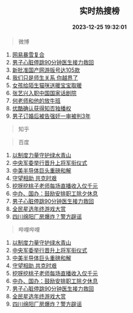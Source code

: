 <div align="center"><h2>实时热搜榜</h2><h4>2023-12-25 19:32:01</h4></div>

> 微博  

1. [网易暴雪复合](https://s.weibo.com/weibo?q=%23%E7%BD%91%E6%98%93%E6%9A%B4%E9%9B%AA%E5%A4%8D%E5%90%88%23&t=31&band_rank=1&Refer=top)<br />
2. [男子心脏停跳90分钟医生接力救回](https://s.weibo.com/weibo?q=%23%E7%94%B7%E5%AD%90%E5%BF%83%E8%84%8F%E5%81%9C%E8%B7%B390%E5%88%86%E9%92%9F%E5%8C%BB%E7%94%9F%E6%8E%A5%E5%8A%9B%E6%95%91%E5%9B%9E%23&t=31&band_rank=2&Refer=top)<br />
3. [新批准国产网游版号达105款](https://s.weibo.com/weibo?q=%23%E6%96%B0%E6%89%B9%E5%87%86%E5%9B%BD%E4%BA%A7%E7%BD%91%E6%B8%B8%E7%89%88%E5%8F%B7%E8%BE%BE105%E6%AC%BE%23&t=31&band_rank=3&Refer=top)<br />
4. [我们只是师生关系 你越界了](https://s.weibo.com/weibo?q=%E6%88%91%E4%BB%AC%E5%8F%AA%E6%98%AF%E5%B8%88%E7%94%9F%E5%85%B3%E7%B3%BB%20%E4%BD%A0%E8%B6%8A%E7%95%8C%E4%BA%86&t=31&band_rank=4&Refer=top)<br />
5. [女孩给陌生猫咪送暖宝宝取暖](https://s.weibo.com/weibo?q=%23%E5%A5%B3%E5%AD%A9%E7%BB%99%E9%99%8C%E7%94%9F%E7%8C%AB%E5%92%AA%E9%80%81%E6%9A%96%E5%AE%9D%E5%AE%9D%E5%8F%96%E6%9A%96%23&t=31&band_rank=5&Refer=top)<br />
6. [张艺兴入职中国国家话剧院](https://s.weibo.com/weibo?q=%23%E5%BC%A0%E8%89%BA%E5%85%B4%E5%85%A5%E8%81%8C%E4%B8%AD%E5%9B%BD%E5%9B%BD%E5%AE%B6%E8%AF%9D%E5%89%A7%E9%99%A2%23&t=31&band_rank=6&Refer=top)<br />
7. [何老师和他的放牛班](https://s.weibo.com/weibo?q=%23%E4%BD%95%E8%80%81%E5%B8%88%E5%92%8C%E4%BB%96%E7%9A%84%E6%94%BE%E7%89%9B%E7%8F%AD%23&t=31&band_rank=7&Refer=top)<br />
8. [优酷确认获得知否独播权](https://s.weibo.com/weibo?q=%23%E4%BC%98%E9%85%B7%E7%A1%AE%E8%AE%A4%E8%8E%B7%E5%BE%97%E7%9F%A5%E5%90%A6%E7%8B%AC%E6%92%AD%E6%9D%83%23&t=31&band_rank=8&Refer=top)<br />
9. [男子订婚后被告强奸一审被判3年](https://s.weibo.com/weibo?q=%23%E7%94%B7%E5%AD%90%E8%AE%A2%E5%A9%9A%E5%90%8E%E8%A2%AB%E5%91%8A%E5%BC%BA%E5%A5%B8%E4%B8%80%E5%AE%A1%E8%A2%AB%E5%88%A43%E5%B9%B4%23&t=31&band_rank=9&Refer=top)<br />

> 知乎  


> 百度  

1. [以制度力量守护绿水青山](https://www.baidu.com/s?wd=%E4%BB%A5%E5%88%B6%E5%BA%A6%E5%8A%9B%E9%87%8F%E5%AE%88%E6%8A%A4%E7%BB%BF%E6%B0%B4%E9%9D%92%E5%B1%B1&sa=fyb_news&rsv_dl=fyb_news)<br />
2. [中央军委举行晋升上将军衔仪式](https://www.baidu.com/s?wd=%E4%B8%AD%E5%A4%AE%E5%86%9B%E5%A7%94%E4%B8%BE%E8%A1%8C%E6%99%8B%E5%8D%87%E4%B8%8A%E5%B0%86%E5%86%9B%E8%A1%94%E4%BB%AA%E5%BC%8F&sa=fyb_news&rsv_dl=fyb_news)<br />
3. [中美半导体巨头重磅和解](https://www.baidu.com/s?wd=%E4%B8%AD%E7%BE%8E%E5%8D%8A%E5%AF%BC%E4%BD%93%E5%B7%A8%E5%A4%B4%E9%87%8D%E7%A3%85%E5%92%8C%E8%A7%A3&sa=fyb_news&rsv_dl=fyb_news)<br />
4. [守望相助 共克时艰](https://www.baidu.com/s?wd=%E5%AE%88%E6%9C%9B%E7%9B%B8%E5%8A%A9+%E5%85%B1%E5%85%8B%E6%97%B6%E8%89%B0&sa=fyb_news&rsv_dl=fyb_news)<br />
5. [挖呀挖桃子老师每场直播收入仅千元](https://www.baidu.com/s?wd=%E6%8C%96%E5%91%80%E6%8C%96%E6%A1%83%E5%AD%90%E8%80%81%E5%B8%88%E6%AF%8F%E5%9C%BA%E7%9B%B4%E6%92%AD%E6%94%B6%E5%85%A5%E4%BB%85%E5%8D%83%E5%85%83&sa=fyb_news&rsv_dl=fyb_news)<br />
6. [中办、国办：鼓励安排职工除夕休息](https://www.baidu.com/s?wd=%E4%B8%AD%E5%8A%9E%E3%80%81%E5%9B%BD%E5%8A%9E%EF%BC%9A%E9%BC%93%E5%8A%B1%E5%AE%89%E6%8E%92%E8%81%8C%E5%B7%A5%E9%99%A4%E5%A4%95%E4%BC%91%E6%81%AF&sa=fyb_news&rsv_dl=fyb_news)<br />
7. [男子心脏停跳90分钟医生接力救回](https://www.baidu.com/s?wd=%E7%94%B7%E5%AD%90%E5%BF%83%E8%84%8F%E5%81%9C%E8%B7%B390%E5%88%86%E9%92%9F%E5%8C%BB%E7%94%9F%E6%8E%A5%E5%8A%9B%E6%95%91%E5%9B%9E&sa=fyb_news&rsv_dl=fyb_news)<br />
8. [全民星选年终游戏大赏](https://www.baidu.com/s?wd=%E5%85%A8%E6%B0%91%E6%98%9F%E9%80%89%E5%B9%B4%E7%BB%88%E6%B8%B8%E6%88%8F%E5%A4%A7%E8%B5%8F&sa=fyb_news&rsv_dl=fyb_news)<br />
9. [四川绵阳厂房爆炸？警方辟谣](https://www.baidu.com/s?wd=%E5%9B%9B%E5%B7%9D%E7%BB%B5%E9%98%B3%E5%8E%82%E6%88%BF%E7%88%86%E7%82%B8%EF%BC%9F%E8%AD%A6%E6%96%B9%E8%BE%9F%E8%B0%A3&sa=fyb_news&rsv_dl=fyb_news)<br />

> 哔哩哔哩  

1. [以制度力量守护绿水青山](https://www.baidu.com/s?wd=%E4%BB%A5%E5%88%B6%E5%BA%A6%E5%8A%9B%E9%87%8F%E5%AE%88%E6%8A%A4%E7%BB%BF%E6%B0%B4%E9%9D%92%E5%B1%B1&sa=fyb_news&rsv_dl=fyb_news)<br />
2. [中央军委举行晋升上将军衔仪式](https://www.baidu.com/s?wd=%E4%B8%AD%E5%A4%AE%E5%86%9B%E5%A7%94%E4%B8%BE%E8%A1%8C%E6%99%8B%E5%8D%87%E4%B8%8A%E5%B0%86%E5%86%9B%E8%A1%94%E4%BB%AA%E5%BC%8F&sa=fyb_news&rsv_dl=fyb_news)<br />
3. [中美半导体巨头重磅和解](https://www.baidu.com/s?wd=%E4%B8%AD%E7%BE%8E%E5%8D%8A%E5%AF%BC%E4%BD%93%E5%B7%A8%E5%A4%B4%E9%87%8D%E7%A3%85%E5%92%8C%E8%A7%A3&sa=fyb_news&rsv_dl=fyb_news)<br />
4. [守望相助 共克时艰](https://www.baidu.com/s?wd=%E5%AE%88%E6%9C%9B%E7%9B%B8%E5%8A%A9+%E5%85%B1%E5%85%8B%E6%97%B6%E8%89%B0&sa=fyb_news&rsv_dl=fyb_news)<br />
5. [挖呀挖桃子老师每场直播收入仅千元](https://www.baidu.com/s?wd=%E6%8C%96%E5%91%80%E6%8C%96%E6%A1%83%E5%AD%90%E8%80%81%E5%B8%88%E6%AF%8F%E5%9C%BA%E7%9B%B4%E6%92%AD%E6%94%B6%E5%85%A5%E4%BB%85%E5%8D%83%E5%85%83&sa=fyb_news&rsv_dl=fyb_news)<br />
6. [中办、国办：鼓励安排职工除夕休息](https://www.baidu.com/s?wd=%E4%B8%AD%E5%8A%9E%E3%80%81%E5%9B%BD%E5%8A%9E%EF%BC%9A%E9%BC%93%E5%8A%B1%E5%AE%89%E6%8E%92%E8%81%8C%E5%B7%A5%E9%99%A4%E5%A4%95%E4%BC%91%E6%81%AF&sa=fyb_news&rsv_dl=fyb_news)<br />
7. [男子心脏停跳90分钟医生接力救回](https://www.baidu.com/s?wd=%E7%94%B7%E5%AD%90%E5%BF%83%E8%84%8F%E5%81%9C%E8%B7%B390%E5%88%86%E9%92%9F%E5%8C%BB%E7%94%9F%E6%8E%A5%E5%8A%9B%E6%95%91%E5%9B%9E&sa=fyb_news&rsv_dl=fyb_news)<br />
8. [全民星选年终游戏大赏](https://www.baidu.com/s?wd=%E5%85%A8%E6%B0%91%E6%98%9F%E9%80%89%E5%B9%B4%E7%BB%88%E6%B8%B8%E6%88%8F%E5%A4%A7%E8%B5%8F&sa=fyb_news&rsv_dl=fyb_news)<br />
9. [四川绵阳厂房爆炸？警方辟谣](https://www.baidu.com/s?wd=%E5%9B%9B%E5%B7%9D%E7%BB%B5%E9%98%B3%E5%8E%82%E6%88%BF%E7%88%86%E7%82%B8%EF%BC%9F%E8%AD%A6%E6%96%B9%E8%BE%9F%E8%B0%A3&sa=fyb_news&rsv_dl=fyb_news)<br />
